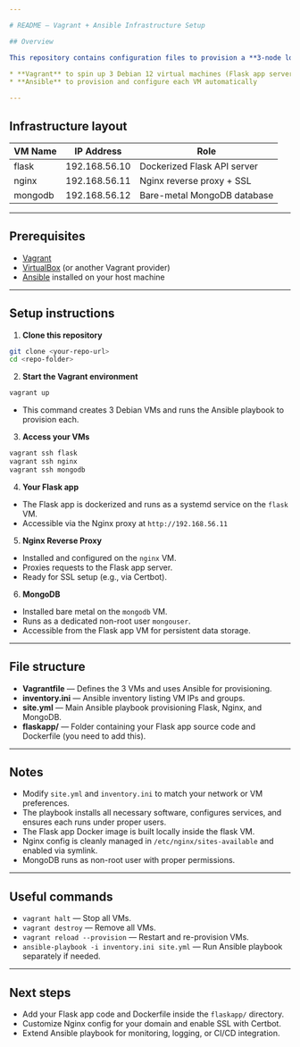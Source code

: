 ```yaml
---

# README — Vagrant + Ansible Infrastructure Setup

## Overview

This repository contains configuration files to provision a **3-node local development environment** simulating a production-like infrastructure using:

* **Vagrant** to spin up 3 Debian 12 virtual machines (Flask app server, Nginx reverse proxy, MongoDB server)
* **Ansible** to provision and configure each VM automatically

---
```


## Infrastructure layout

| VM Name | IP Address    | Role                        |
| ------- | ------------- | --------------------------- |
| flask   | 192.168.56.10 | Dockerized Flask API server |
| nginx   | 192.168.56.11 | Nginx reverse proxy + SSL   |
| mongodb | 192.168.56.12 | Bare-metal MongoDB database |

---

## Prerequisites

* [Vagrant](https://www.vagrantup.com/downloads)
* [VirtualBox](https://www.virtualbox.org/wiki/Downloads) (or another Vagrant provider)
* [Ansible](https://docs.ansible.com/ansible/latest/installation_guide/intro_installation.html) installed on your host machine

---

## Setup instructions

1. **Clone this repository**

```bash
git clone <your-repo-url>
cd <repo-folder>
```

2. **Start the Vagrant environment**

```bash
vagrant up
```

* This command creates 3 Debian VMs and runs the Ansible playbook to provision each.

3. **Access your VMs**

```bash
vagrant ssh flask
vagrant ssh nginx
vagrant ssh mongodb
```

4. **Your Flask app**

* The Flask app is dockerized and runs as a systemd service on the `flask` VM.
* Accessible via the Nginx proxy at `http://192.168.56.11`

5. **Nginx Reverse Proxy**

* Installed and configured on the `nginx` VM.
* Proxies requests to the Flask app server.
* Ready for SSL setup (e.g., via Certbot).

6. **MongoDB**

* Installed bare metal on the `mongodb` VM.
* Runs as a dedicated non-root user `mongouser`.
* Accessible from the Flask app VM for persistent data storage.

---

## File structure

* **Vagrantfile** — Defines the 3 VMs and uses Ansible for provisioning.
* **inventory.ini** — Ansible inventory listing VM IPs and groups.
* **site.yml** — Main Ansible playbook provisioning Flask, Nginx, and MongoDB.
* **flaskapp/** — Folder containing your Flask app source code and Dockerfile (you need to add this).

---

## Notes

* Modify `site.yml` and `inventory.ini` to match your network or VM preferences.
* The playbook installs all necessary software, configures services, and ensures each runs under proper users.
* The Flask app Docker image is built locally inside the flask VM.
* Nginx config is cleanly managed in `/etc/nginx/sites-available` and enabled via symlink.
* MongoDB runs as non-root user with proper permissions.

---

## Useful commands

* `vagrant halt` — Stop all VMs.
* `vagrant destroy` — Remove all VMs.
* `vagrant reload --provision` — Restart and re-provision VMs.
* `ansible-playbook -i inventory.ini site.yml` — Run Ansible playbook separately if needed.

---

## Next steps

* Add your Flask app code and Dockerfile inside the `flaskapp/` directory.
* Customize Nginx config for your domain and enable SSL with Certbot.
* Extend Ansible playbook for monitoring, logging, or CI/CD integration.

